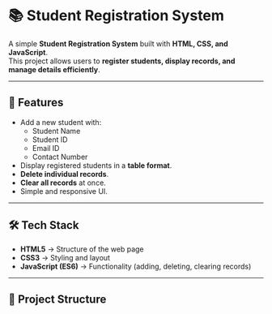 # 📚 Student Registration System

A simple **Student Registration System** built with **HTML, CSS, and JavaScript**.  
This project allows users to **register students, display records, and manage details efficiently**.

---

## 🚀 Features
- Add a new student with:
  - Student Name  
  - Student ID  
  - Email ID  
  - Contact Number  
- Display registered students in a **table format**.  
- **Delete individual records**.  
- **Clear all records** at once.  
- Simple and responsive UI.  

---

## 🛠️ Tech Stack
- **HTML5** → Structure of the web page  
- **CSS3** → Styling and layout  
- **JavaScript (ES6)** → Functionality (adding, deleting, clearing records)  

---

## 📂 Project Structure
